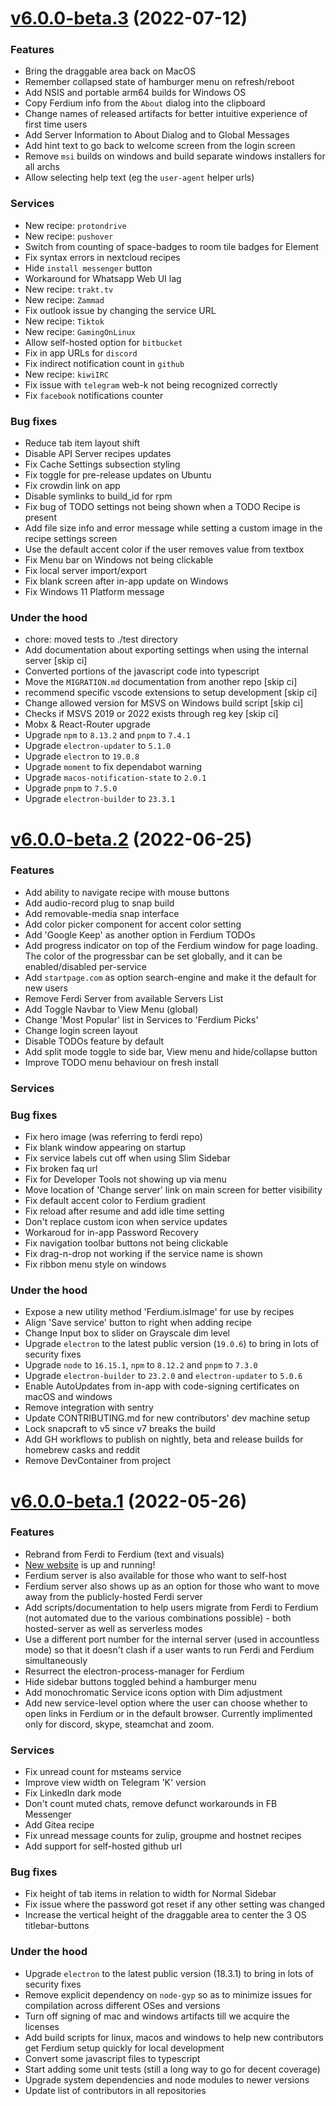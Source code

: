 # [v6.0.0-beta.3](https://github.com/ferdium/ferdium-app/compare/v6.0.0-nightly.77...v6.0.0-nightly.97) (2022-07-12)

### Features

- Bring the draggable area back on MacOS
- Remember collapsed state of hamburger menu on refresh/reboot
- Add NSIS and portable arm64 builds for Windows OS
- Copy Ferdium info from the `About` dialog into the clipboard
- Change names of released artifacts for better intuitive experience of first time users
- Add Server Information to About Dialog and to Global Messages
- Add hint text to go back to welcome screen from the login screen
- Remove `msi` builds on windows and build separate windows installers for all archs
- Allow selecting help text (eg the `user-agent` helper urls)

### Services

- New recipe: `protondrive`
- New recipe: `pushover`
- Switch from counting of space-badges to room tile badges for Element
- Fix syntax errors in nextcloud recipes
- Hide `install messenger` button
- Workaround for Whatsapp Web UI lag
- New recipe: `trakt.tv`
- New recipe: `Zammad`
- Fix outlook issue by changing the service URL
- New recipe: `Tiktok`
- New recipe: `GamingOnLinux`
- Allow self-hosted option for `bitbucket`
- Fix in app URLs for `discord`
- Fix indirect notification count in `github`
- New recipe: `kiwiIRC`
- Fix issue with `telegram` web-k not being recognized correctly
- Fix `facebook` notifications counter

### Bug fixes

- Reduce tab item layout shift
- Disable API Server recipes updates
- Fix Cache Settings subsection styling
- Fix toggle for pre-release updates on Ubuntu
- Fix crowdin link on app
- Disable symlinks to build_id for rpm
- Fix bug of TODO settings not being shown when a TODO Recipe is present
- Add file size info and error message while setting a custom image in the recipe settings screen
- Use the default accent color if the user removes value from textbox
- Fix Menu bar on Windows not being clickable
- Fix local server import/export
- Fix blank screen after in-app update on Windows
- Fix Windows 11 Platform message

### Under the hood

- chore: moved tests to ./test directory
- Add documentation about exporting settings when using the internal server [skip ci]
- Converted portions of the javascript code into typescript
- Move the `MIGRATION.md` documentation from another repo [skip ci]
- recommend specific vscode extensions to setup development [skip ci]
- Change allowed version for MSVS on Windows build script [skip ci]
- Checks if MSVS 2019 or 2022 exists through reg key [skip ci]
- Mobx & React-Router upgrade
- Upgrade `npm` to `8.13.2` and `pnpm` to `7.4.1`
- Upgrade `electron-updater` to `5.1.0`
- Upgrade `electron` to `19.0.8`
- Upgrade `moment` to fix dependabot warning
- Upgrade `macos-notification-state` to `2.0.1`
- Upgrade `pnpm` to `7.5.0`
- Upgrade `electron-builder` to `23.3.1`

# [v6.0.0-beta.2](https://github.com/ferdium/ferdium-app/compare/v6.0.0-nightly.47...v6.0.0-nightly.77) (2022-06-25)

### Features

- Add ability to navigate recipe with mouse buttons
- Add audio-record plug to snap build
- Add removable-media snap interface
- Add color picker component for accent color setting
- Add 'Google Keep' as another option in Ferdium TODOs
- Add progress indicator on top of the Ferdium window for page loading. The color of the progressbar can be set globally, and it can be enabled/disabled per-service
- Add `startpage.com` as option search-engine and make it the default for new users
- Remove Ferdi Server from available Servers List
- Add Toggle Navbar to View Menu (global)
- Change 'Most Popular' list in Services to 'Ferdium Picks'
- Change login screen layout
- Disable TODOs feature by default
- Add split mode toggle to side bar, View menu and hide/collapse button
- Improve TODO menu behaviour on fresh install

### Services

### Bug fixes

- Fix hero image (was referring to ferdi repo)
- Fix blank window appearing on startup
- Fix service labels cut off when using Slim Sidebar
- Fix broken faq url
- Fix for Developer Tools not showing up via menu
- Move location of 'Change server' link on main screen for better visibility
- Fix default accent color to Ferdium gradient
- Fix reload after resume and add idle time setting
- Don't replace custom icon when service updates
- Workaroud for in-app Password Recovery
- Fix navigation toolbar buttons not being clickable
- Fix drag-n-drop not working if the service name is shown
- Fix ribbon menu style on windows

### Under the hood

- Expose a new utility method 'Ferdium.isImage' for use by recipes
- Align 'Save service' button to right when adding recipe
- Change Input box to slider on Grayscale dim level
- Upgrade `electron` to the latest public version (`19.0.6`) to bring in lots of security fixes
- Upgrade `node` to `16.15.1`, `npm` to `8.12.2` and `pnpm` to `7.3.0`
- Upgrade `electron-builder` to `23.2.0` and `electron-updater` to `5.0.6`
- Enable AutoUpdates from in-app with code-signing certificates on macOS and windows
- Remove integration with sentry
- Update CONTRIBUTING.md for new contributors' dev machine setup
- Lock snapcraft to v5 since v7 breaks the build
- Add GH workflows to publish on nightly, beta and release builds for homebrew casks and reddit
- Remove DevContainer from project

# [v6.0.0-beta.1](https://github.com/ferdium/ferdium-app/compare/v5.8.2-nightly.2...v6.0.0-nightly.47) (2022-05-26)

### Features

- Rebrand from Ferdi to Ferdium (text and visuals)
- [New website](https://ferdium.org/) is up and running!
- Ferdium server is also available for those who want to self-host
- Ferdium server also shows up as an option for those who want to move away from the publicly-hosted Ferdi server
- Add scripts/documentation to help users migrate from Ferdi to Ferdium (not automated due to the various combinations possible) - both hosted-server as well as serverless modes
- Use a different port number for the internal server (used in accountless mode) so that it doesn't clash if a user wants to run Ferdi and Ferdium simultaneously
- Resurrect the electron-process-manager for Ferdium
- Hide sidebar buttons toggled behind a hamburger menu
- Add monochromatic Service icons option with Dim adjustment
- Add new service-level option where the user can choose whether to open links in Ferdium or in the default browser. Currently implimented only for discord, skype, steamchat and zoom.

### Services

- Fix unread count for msteams service
- Improve view width on Telegram 'K' version
- Fix LinkedIn dark mode
- Don't count muted chats, remove defunct workarounds in FB Messenger
- Add Gitea recipe
- Fix unread message counts for zulip, groupme and hostnet recipes
- Add support for self-hosted github url

### Bug fixes

- Fix height of tab items in relation to width for Normal Sidebar
- Fix issue where the password got reset if any other setting was changed
- Increase the vertical height of the draggable area to center the 3 OS titlebar-buttons

### Under the hood

- Upgrade `electron` to the latest public version (18.3.1) to bring in lots of security fixes
- Remove explicit dependency on `node-gyp` so as to minimize issues for compilation across different OSes and versions
- Turn off signing of mac and windows artifacts till we acquire the licenses
- Add build scripts for linux, macos and windows to help new contributors get Ferdium setup quickly for local development
- Convert some javascript files to typescript
- Start adding some unit tests (still a long way to go for decent coverage)
- Upgrade system dependencies and node modules to newer versions
- Update list of contributors in all repositories
